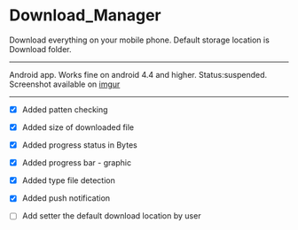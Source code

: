 # Download_Manager
Download everything on your mobile phone. 
Default storage location is Download folder.

--------------------


Android app. Works fine on android 4.4 and higher.
Status:suspended. 
Screenshot available on [imgur](https://imgur.com/a/VYtanEK)

--------------------


- [x] Added patten checking
- [x] Added size of downloaded file
- [x] Added progress status in Bytes
- [x] Added progress bar - graphic
- [x] Added type file detection
- [x] Added push notification
- [ ] Add setter the default download location by user

